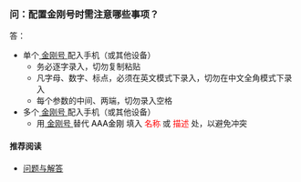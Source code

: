 ### 问：配置金刚号时需注意哪些事项？
答：
- 单个[ 金刚号 ](https://a2zitpro.github.io/web/金刚号)配入手机（或其他设备）
  - 务必逐字录入，切勿复制粘贴
  - 凡字母、数字、标点，必须在英文模式下录入，切勿在中文全角模式下录入
  - 每个参数的中间、两端，切勿录入空格
- 多个[ 金刚号 ](https://a2zitpro.github.io/web/金刚号)配入手机（或其他设备）
  - 用[ 金刚号 ](https://a2zitpro.github.io/web/金刚号)替代<font color="Black"> AAA金刚 </font>填入<font color="Red"> 名称 </font>或<font color="Red"> 描述 </font>处，以避免冲突

#### 推荐阅读
- [问题与解答](https://a2zitpro.github.io/web/列表-问题与解答)
